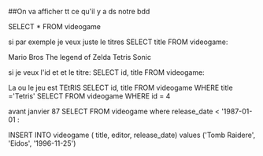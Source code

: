 ##On va afficher tt ce qu'il y a ds notre bdd

SELECT * FROM videogame

si par exemple je veux juste le titres
SELECT title FROM videogame:

Mario Bros
The legend of Zelda
Tetris
Sonic

si je veux l'id et et le titre:
SELECT id, title FROM videogame:

La ou le jeu est TEtRIS
SELECT id, title FROM videogame WHERE title ='Tetris'
SELECT FROM videogame WHERE id = 4

avant janvier 87
SELECT FROM videogame where release_date < '1987-01-01 :


INSERT INTO videogame (
    title,
    editor,
    release_date) values
('Tomb Raidere',
    'Eidos',
    '1996-11-25')
